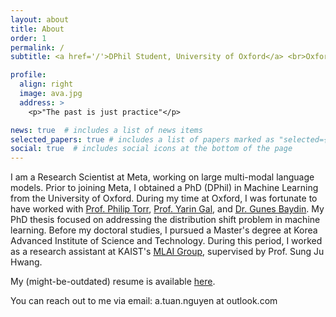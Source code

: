 ```yaml
---
layout: about
title: About
order: 1
permalink: /
subtitle: <a href='/'>DPhil Student, University of Oxford</a> <br>Oxford, United Kingdom

profile:
  align: right
  image: ava.jpg
  address: >
    <p>"The past is just practice"</p>

news: true  # includes a list of news items
selected_papers: true # includes a list of papers marked as "selected={true}"
social: true  # includes social icons at the bottom of the page
---
```


I am a Research Scientist at Meta, working on large multi-modal language models. Prior to joining Meta, I obtained a PhD (DPhil) in Machine Learning from the University of Oxford. During my time at Oxford, I was fortunate to have worked with <a href="https://www.robots.ox.ac.uk/~phst/">Prof. Philip Torr</a>, <a href="http://www.cs.ox.ac.uk/people/yarin.gal/website/">Prof. Yarin Gal</a>, and <a href="https://www.robots.ox.ac.uk/~gunes/">Dr. Gunes Baydin</a>. My PhD thesis focused on addressing the distribution shift problem in machine learning. Before my doctoral studies, I pursued a Master's degree at Korea Advanced Institute of Science and Technology. During this period, I worked as a research assistant at KAIST's <a href="https://www.mlai-kaist.com/" target="_blank">MLAI Group</a>, supervised by Prof. Sung Ju Hwang.

My (might-be-outdated) resume is available <a href="assets/pdf/resume.pdf">here</a>. 

You can reach out to me via email: a.tuan.nguyen at outlook.com
